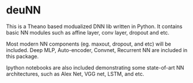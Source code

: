 # deuNN

This is a Theano based modualized DNN lib written in Python. It contains basic NN modules such as affine layer, conv layer, dropout and etc.

Most modern NN components (eg. maxout, dropout, and etc) will be included. Deep MLP, Auto-encoder, Convnet, Recurrent NN are included in this package. 

Ipython notebooks are also included demonstrating some state-of-art NN architectures, such as Alex Net, VGG net, LSTM, and etc.
